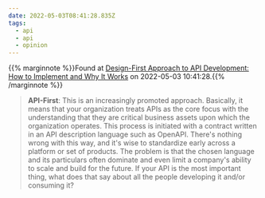 ```yaml
---
date: 2022-05-03T08:41:28.835Z
tags:
  - api
  - api
  - opinion
---
```

{{% marginnote %}}Found at [Design-First Approach to API Development: How to Implement and Why It Works](https://www.infoq.com/articles/design-first-api-development/) on 2022-05-03 10:41:28.{{% /marginnote %}}

> **API-First**: This is an increasingly promoted approach. Basically, it means that your organization treats APIs as the core focus with the understanding that they are critical business assets upon which the organization operates. This process is initiated with a contract written in an API description language such as OpenAPI. There's nothing wrong with this way, and it's wise to standardize early across a platform or set of products. The problem is that the chosen language and its particulars often dominate and even limit a company's ability to scale and build for the future. If your API is the most important thing, what does that say about all the people developing it and/or consuming it?

